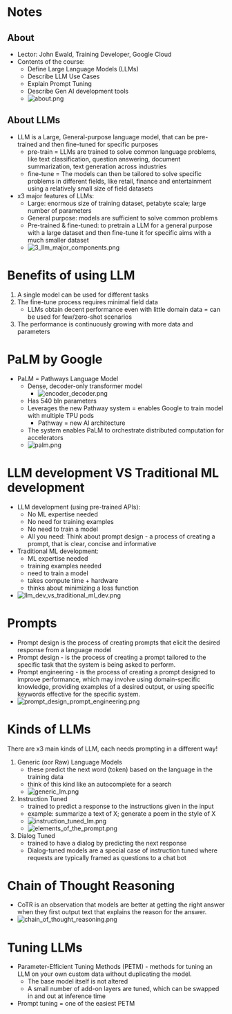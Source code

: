 # Notes

## About
- Lector: John Ewald, Training Developer, Google Cloud
- Contents of the course:
    - Define Large Language Models (LLMs)
    - Describe LLM Use Cases
    - Explain Prompt Tuning
    - Describe Gen AI development tools
    - ![about.png](images/about.png)

## About LLMs
- LLM is a Large, General-purpose language model, that can be pre-trained and then fine-tuned for specific purposes
    - pre-train = LLMs are trained to solve common language problems, like text classification, question answering, document summarization, text generation across industries
    - fine-tune = The models can then be tailored to solve specific problems in different fields, like retail, finance and entertainment using a relatively small size of field datasets
- x3 major features of LLMs:
    - Large: enormous size of training dataset, petabyte scale; large number of parameters
    - General purpose: models are sufficient to solve common problems
    - Pre-trained & fine-tuned: to pretrain a LLM for a general purpose with a large dataset and then fine-tune it for specific aims with a much smaller dataset
    - ![3_llm_major_components.png](images/3_llm_major_components.png)

# Benefits of using LLM
1. A single model can be used for different tasks
2. The fine-tune process requires minimal field data
    - LLMs obtain decent performance even with little domain data = can be used for few/zero-shot scenarios
3. The performance is continuously growing with more data and parameters

# PaLM by Google
- PaLM = Pathways Language Model
    - Dense, decoder-only transformer model
        - ![encoder_decoder.png](images/encoder_decoder.png)
    - Has 540 bln parameters
    - Leverages the new Pathway system = enables Google to train model with multiple TPU pods
        - Pathway = new AI architecture
    - The system enables PaLM to orchestrate distributed computation for accelerators
    - ![palm.png](images/palm.png)

# LLM development VS Traditional ML development
- LLM development (using pre-trained APIs):
    - No ML expertise needed
    - No need for training examples
    - No need to train a model
    - All you need: Think about prompt design - a process of creating a prompt, that is clear, concise and informative
- Traditional ML development:
    - ML expertise needed
    - training examples needed
    - need to train a model
    - takes compute time + hardware
    - thinks about minimizing a loss function
- ![llm_dev_vs_traditional_ml_dev.png](images/llm_dev_vs_traditional_ml_dev.png)

# Prompts
- Prompt design is the process of creating prompts that elicit the desired response from a language model
- Prompt design - is the process of creating a prompt tailored to the specific task that the system is being asked to perform.
- Prompt engineering - is the process of creating a prompt designed to improve performance, which may involve using domain-specific knowledge, providing examples of a desired output, or using specific keywords effective for the specific system.
- ![prompt_design_prompt_engineering.png](images/prompt_design_prompt_engineering.png)

# Kinds of LLMs
There are x3 main kinds of LLM, each needs prompting in a different way!
1. Generic (oor Raw) Language Models
    - these predict the next word (token) based on the language in the training data
    - think of this kind like an autocomplete for a search
    - ![generic_lm.png](images/generic_lm.png)
2. Instruction Tuned
    - trained to predict a response to the instructions given in the input
    - example: summarize a text of X; generate a poem in the style of X
    - ![instruction_tuned_lm.png](images/instruction_tuned_lm.png)
    - ![elements_of_the_prompt.png](images/elements_of_the_prompt.png)
3. Dialog Tuned
    - trained to have a dialog by predicting the next response
    - Dialog-tuned models are a special case of instruction tuned where requests are typically framed as questions to a chat bot

# Chain of Thought Reasoning
- CoTR is an observation that models are better at getting the right answer when they first output text that explains the reason for the answer.
- ![chain_of_thought_reasoning.png](images/chain_of_thought_reasoning.png)

# Tuning LLMs
- Parameter-Efficient Tuning Methods (PETM) - methods for tuning an LLM on your own custom data without duplicating the model.
    - The base model itself is not altered
    - A small number of add-on layers are tuned, which can be swapped in and out at inference time
- Prompt tuning = one of the easiest PETM
